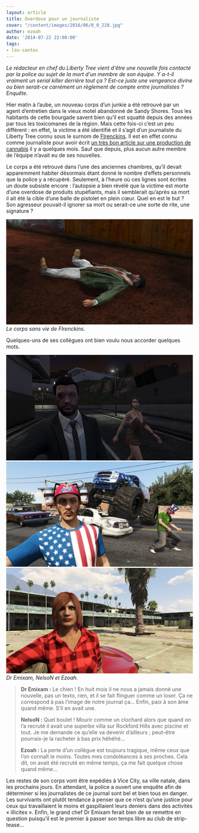 ```yaml
---
layout: article
title: Overdose pour un journaliste
cover: "/content/images/2016/06/0_0_228.jpg"
author: ezoah
date: '2014-07-22 22:00:00'
tags:
- los-santos
---
```


_Le rédacteur en chef du Liberty Tree vient d'être une nouvelle fois contacté par la police au sujet de la mort d'un membre de son équipe. Y a-t-il vraiment un serial killer derrière tout ça ? Est-ce juste une vengeance divine ou bien serait-ce carrément un règlement de compte entre journalistes ? Enquête._

Hier matin à l’aube, un nouveau corps d’un junkie a été retrouvé par un agent d’entretien dans le vieux motel abandonné de Sandy Shores. Tous les habitants de cette bourgade savent bien qu’il est squatté depuis des années par tous les toxicomanes de la région. Mais cette fois-ci c’est un peu différent : en effet, la victime a été identifié et il s’agit d’un journaliste du Liberty Tree connu sous le surnom de [Flrenckins](https://fr.liberty-tree.net/auteur/flrenckins). Il est en effet connu comme journaliste pour avoir écrit [un très bon article sur une production de cannabis](/2013/11/14/canna-vice/) il y a quelques mois. Sauf que depuis, plus aucun autre membre de l’équipe n’avait eu de ses nouvelles.

Le corps a été retrouvé dans l’une des anciennes chambres, qu’il devait apparemment habiter désormais étant donné le nombre d’effets personnels que la police y a récupéré. Seulement, à l’heure où ces lignes sont écrites un doute subsiste encore : l’autopsie a bien révélé que la victime est morte d’une overdose de produits stupéfiants, mais il semblerait qu’après sa mort il ait été la cible d’une balle de pistolet en plein cœur. Quel en est le but ? Son agresseur pouvait-il ignorer sa mort ou serait-ce une sorte de rite, une signature ?

![Le corps sans vie de Flrenckins.](/content/images/2016/06/0_0_229.jpg)
_Le corps sans vie de Flrenckins._

Quelques-uns de ses collègues ont bien voulu nous accorder quelques mots.

![](/content/images/2016/06/0_0_230.jpg)
![](/content/images/2016/06/0_0_231.jpg)
![Dr Emixam, NelsoN et Ezoah.](/content/images/2016/06/0_0_232.jpg)
_Dr Emixam, NelsoN et Ezoah._

> **Dr Emixam :** Le chien ! En huit mois il ne nous a jamais donné une nouvelle, pas un texto, rien, et il se fait flinguer comme un loser. Ça ne correspond à pas l’image de notre journal ça… Enfin, paix à son âme quand même. S’il en avait une.
> 
> **NelsoN :** Quel boulet ! Mourir comme un clochard alors que quand on l’a recruté il avait une superbe villa sur Rockford Hills avec piscine et tout. Je me demande ce qu’elle va devenir d’ailleurs ; peut-être pourrais-je la racheter à bas prix héhéhé…
> 
> **Ezoah :** La perte d’un collègue est toujours tragique, même ceux que l’on connaît le moins. Toutes mes condoléances à ses proches. Cela dit, on avait été recruté en même temps, ça me fait quelque chose quand même…

Les restes de son corps vont être expédiés à Vice City, sa ville natale, dans les prochains jours. En attendant, la police a ouvert une enquête afin de déterminer si les journalistes de ce journal sont bel et bien tous en danger. Les survivants ont plutôt tendance à penser que ce n’est qu’une justice pour ceux qui travaillaient le moins et gaspillaient leurs deniers dans des activités « illicites ». Enfin, le grand chef Dr Emixam ferait bien de se remettre en question puisqu’il est le premier à passer son temps libre au club de strip-tease…